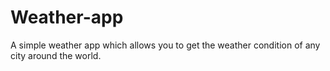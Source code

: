 # Weather-app
A simple weather app which allows you to get the weather condition of any city around the world.
